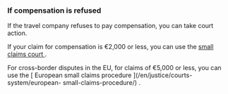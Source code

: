 ###  If compensation is refused

If the travel company refuses to pay compensation, you can take court action.

If your claim for compensation is €2,000 or less, you can use the [ small
claims court ](/en/justice/courts-system/small-claims-court/) .

For cross-border disputes in the EU, for claims of €5,000 or less, you can use
the [ European small claims procedure ](/en/justice/courts-system/european-
small-claims-procedure/) .
